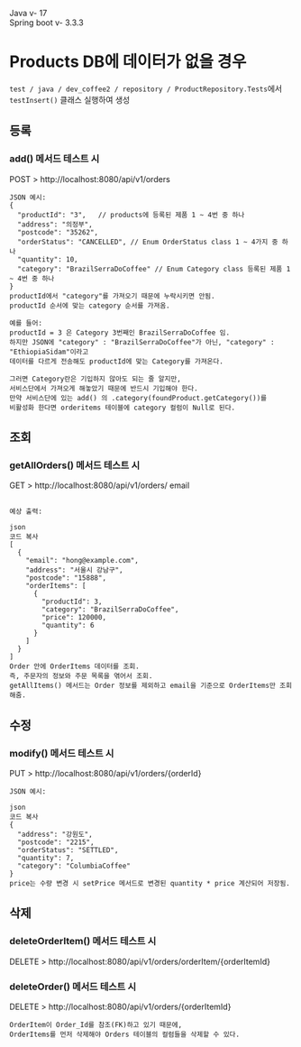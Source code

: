 ﻿Java v- 17   
Spring boot v- 3.3.3

# Products DB에 데이터가 없을 경우

`test / java / dev_coffee2 / repository / ProductRepository.Tests`에서 `testInsert()` 클래스 실행하여 생성

## 등록
### add() 메서드 테스트 시

POST > http://localhost:8080/api/v1/orders

```jsonc
JSON 예시:
{
  "productId": "3",   // products에 등록된 제품 1 ~ 4번 중 하나
  "address": "의정부",
  "postcode": "35262",
  "orderStatus": "CANCELLED", // Enum OrderStatus class 1 ~ 4가지 중 하나
  "quantity": 10,
  "category": "BrazilSerraDoCoffee" // Enum Category class 등록된 제품 1 ~ 4번 중 하나
}
productId에서 "category"를 가져오기 때문에 누락시키면 안됨.
productId 순서에 맞는 category 순서를 가져옴.

예를 들어:
productId = 3 은 Category 3번째인 BrazilSerraDoCoffee 임.
하지만 JSON에 "category" : "BrazilSerraDoCoffee"가 아닌, "category" : "EthiopiaSidam"이라고
데이터를 다르게 전송해도 productId에 맞는 Category를 가져온다.

그러면 Category란은 기입하지 않아도 되는 줄 알지만,
서비스단에서 가져오게 해놓았기 때문에 반드시 기입해야 한다.
만약 서비스단에 있는 add() 의 .category(foundProduct.getCategory())를
비활성화 한다면 orderitems 테이블에 category 컬럼이 Null로 된다.
```
## 조회
### getAllOrders() 메서드 테스트 시
GET > http://localhost:8080/api/v1/orders/ email
```jsonc

예상 출력:

json
코드 복사
[
  {
    "email": "hong@example.com",
    "address": "서울시 강남구",
    "postcode": "15888",
    "orderItems": [
      {
        "productId": 3,
        "category": "BrazilSerraDoCoffee",
        "price": 120000,
        "quantity": 6
      }
    ]
  }
]
Order 안에 OrderItems 데이터를 조회.
즉, 주문자의 정보와 주문 목록을 엮어서 조회.
getAllItems() 메서드는 Order 정보를 제외하고 email을 기준으로 OrderItems만 조회해줌.
```
## 수정  
### modify() 메서드 테스트 시
PUT > http://localhost:8080/api/v1/orders/{orderId}
```jsonc
JSON 예시:

json
코드 복사
{
  "address": "강원도",
  "postcode": "2215",
  "orderStatus": "SETTLED",
  "quantity": 7,
  "category": "ColumbiaCoffee"
}
price는 수량 변경 시 setPrice 메서드로 변경된 quantity * price 계산되어 저장됨.
```
## 삭제
### deleteOrderItem() 메서드 테스트 시
DELETE > http://localhost:8080/api/v1/orders/orderItem/{orderItemId}

### deleteOrder() 메서드 테스트 시
DELETE > http://localhost:8080/api/v1/orders/{orderItemId}

```josnc
OrderItem이 Order_Id를 참조(FK)하고 있기 때문에,
OrderItems를 먼저 삭제해야 Orders 테이블의 컬럼들을 삭제할 수 있다.
```
